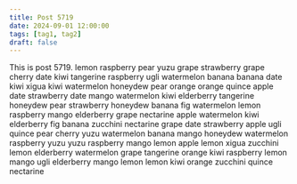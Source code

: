 ```yaml
---
title: Post 5719
date: 2024-09-01 12:00:00
tags: [tag1, tag2]
draft: false
---
```

This is post 5719.
lemon
raspberry
pear
yuzu
grape
strawberry
grape
cherry
date
kiwi
tangerine
raspberry
ugli
watermelon
banana
banana
date
kiwi
xigua
kiwi
watermelon
honeydew
pear
orange
orange
quince
apple
date
strawberry
date
mango
watermelon
kiwi
elderberry
tangerine
honeydew
pear
strawberry
honeydew
banana
fig
watermelon
lemon
raspberry
mango
elderberry
grape
nectarine
apple
watermelon
kiwi
elderberry
fig
banana
zucchini
nectarine
grape
date
strawberry
apple
ugli
quince
pear
cherry
yuzu
watermelon
banana
mango
honeydew
watermelon
raspberry
yuzu
yuzu
raspberry
mango
lemon
apple
lemon
xigua
zucchini
lemon
elderberry
watermelon
grape
tangerine
orange
kiwi
raspberry
lemon
mango
ugli
elderberry
mango
lemon
lemon
kiwi
orange
zucchini
quince
nectarine
